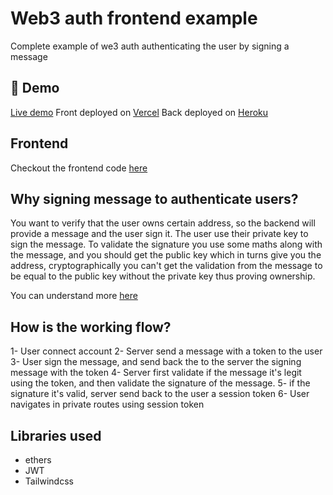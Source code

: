# Web3 auth frontend example
Complete example of we3 auth authenticating the user by signing a message 

## 🤖 Demo

[Live demo](https://web3-auth-example.vercel.app/)
Front deployed on [Vercel](https://vercel.com/)
Back deployed on [Heroku](https://id.heroku.com/login)

## Frontend 
Checkout the frontend code [here](https://github.com/sansil/web3-auth-front)

## Why signing message to authenticate users?
You want to verify that the user owns certain address, so the backend will provide a message and the user sign it. The user use their private key to sign the message. 
To validate the signature you use some maths along with the message, and you should get the public key which in turns give you the address, cryptographically you can't get the validation from the message to be equal to the public key without the private key thus proving ownership.

You can understand more [here](https://medium.com/mycrypto/the-magic-of-digital-signatures-on-ethereum-98fe184dc9c7)

## How is the working flow?
1- User connect account
2- Server send a message with a token to the user
3- User sign the message, and send back the to the server the signing message with the token
4- Server first validate if the message it's legit using the token, and then validate the signature of the message. 
5- if the signature it's valid, server send back to the user a session token
6- User navigates in private routes using session token 

## Libraries used
- ethers
- JWT
- Tailwindcss 
